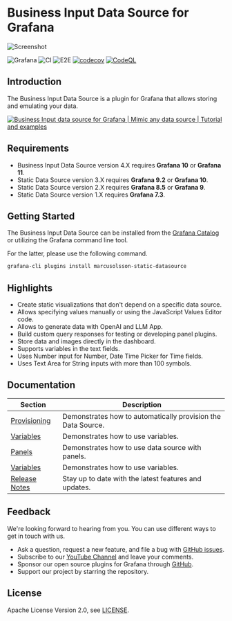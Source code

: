 # Business Input Data Source for Grafana

![Screenshot](https://github.com/volkovlabs/volkovlabs-static-datasource/raw/main/src/img/dark.png)

![Grafana](https://img.shields.io/badge/Grafana-11.0-orange)
![CI](https://github.com/volkovlabs/volkovlabs-static-datasource/workflows/CI/badge.svg)
![E2E](https://github.com/volkovlabs/volkovlabs-static-datasource/workflows/E2E/badge.svg)
[![codecov](https://codecov.io/gh/VolkovLabs/volkovlabs-static-datasource/branch/main/graph/badge.svg?token=0m6f0ktUar)](https://codecov.io/gh/VolkovLabs/volkovlabs-static-datasource)
[![CodeQL](https://github.com/VolkovLabs/volkovlabs-static-datasource/actions/workflows/codeql-analysis.yml/badge.svg)](https://github.com/VolkovLabs/volkovlabs-static-datasource/actions/workflows/codeql-analysis.yml)

## Introduction

The Business Input Data Source is a plugin for Grafana that allows storing and emulating your data.

[![Business Input data source for Grafana | Mimic any data source | Tutorial and examples](https://raw.githubusercontent.com/volkovlabs/volkovlabs-static-datasource/main/img/video.png)](https://youtu.be/QOV8ECOUjWs)

## Requirements

- Business Input Data Source version 4.X requires **Grafana 10** or **Grafana 11**.
- Static Data Source version 3.X requires **Grafana 9.2** or **Grafana 10**.
- Static Data Source version 2.X requires **Grafana 8.5** or **Grafana 9**.
- Static Data Source version 1.X requires **Grafana 7.3**.

## Getting Started

The Business Input Data Source can be installed from the [Grafana Catalog](https://grafana.com/grafana/plugins/marcusolsson-static-datasource/) or utilizing the Grafana command line tool.

For the latter, please use the following command.

```bash
grafana-cli plugins install marcusolsson-static-datasource
```

## Highlights

- Create static visualizations that don't depend on a specific data source.
- Allows specifying values manually or using the JavaScript Values Editor code.
- Allows to generate data with OpenAI and LLM App.
- Build custom query responses for testing or developing panel plugins.
- Store data and images directly in the dashboard.
- Supports variables in the text fields.
- Uses Number input for Number, Date Time Picker for Time fields.
- Uses Text Area for String inputs with more than 100 symbols.

## Documentation

| Section                                                                                  | Description                                                  |
| ---------------------------------------------------------------------------------------- | ------------------------------------------------------------ |
| [Provisioning](https://volkovlabs.io/plugins/volkovlabs-static-datasource/provisioning/) | Demonstrates how to automatically provision the Data Source. |
| [Variables](https://volkovlabs.io/plugins/volkovlabs-static-datasource/variables/)       | Demonstrates how to use variables.                           |
| [Panels](https://volkovlabs.io/plugins/volkovlabs-static-datasource/panels/)             | Demonstrates how to use data source with panels.             |
| [Variables](https://volkovlabs.io/plugins/volkovlabs-static-datasource/variables/)       | Demonstrates how to use variables.                           |
| [Release Notes](https://volkovlabs.io/plugins/volkovlabs-static-datasource/release/)     | Stay up to date with the latest features and updates.        |

## Feedback

We're looking forward to hearing from you. You can use different ways to get in touch with us.

- Ask a question, request a new feature, and file a bug with [GitHub issues](https://github.com/volkovlabs/volkovlabs-static-datasource/issues).
- Subscribe to our [YouTube Channel](https://www.youtube.com/@volkovlabs) and leave your comments.
- Sponsor our open source plugins for Grafana through [GitHub](https://github.com/sponsors/VolkovLabs).
- Support our project by starring the repository.

## License

Apache License Version 2.0, see [LICENSE](https://github.com/volkovlabs/volkovlabs-static-datasource/blob/main/LICENSE).
